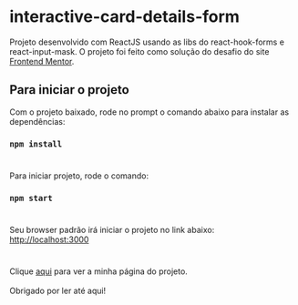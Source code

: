 # interactive-card-details-form

Projeto desenvolvido com ReactJS usando as libs do react-hook-forms e react-input-mask. O projeto foi feito como solução do desafio do site [Frontend Mentor](https://www.frontendmentor.io/).

## Para iniciar o projeto

Com o projeto baixado, rode no prompt o comando abaixo para instalar as dependências:

### `npm install`

#

Para iniciar projeto, rode o comando:

### `npm start`

#

Seu browser padrão irá iniciar o projeto no link abaixo:\
[http://localhost:3000](http://localhost:3000)

#

Clique [aqui]() para ver a minha página do projeto.\
\
Obrigado por ler até aqui!
